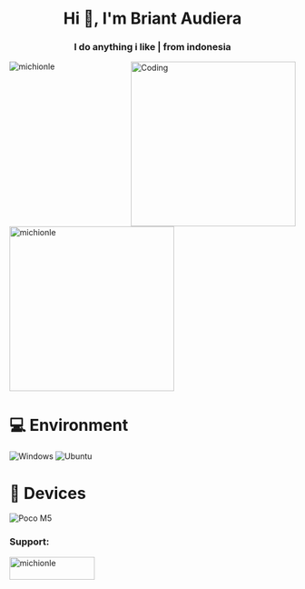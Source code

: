 <h1 align="center">Hi 👋, I'm Briant Audiera</h1>
<h3 align="center">I do anything i like | from indonesia</h3>
<img align="right" alt="Coding" width="290" src="https://media1.tenor.com/m/AclnsipomjYAAAAd/detective-conan-case-closed.gif">

<p align="left"> <img src="https://komarev.com/ghpvc/?username=michionle&label=Profile%20views&color=0e75b6&style=flat" alt="michionle" /> </p>

<p align="left">
</p>

<p>&nbsp;<img align="center" margin="10" width="290" src="https://github-readme-stats.vercel.app/api?username=briant24&show_icons=true&locale=en" alt="michionle" /></p>

# 💻 Environment
![Windows](https://img.shields.io/badge/Windows%2010-00BBFF?style=flat-square&logo=Windows&logoColor=ffffff)
![Ubuntu](https://img.shields.io/badge/Ubuntu-ED9121?style=flat-square&logo=Ubuntu&logoColor=ffffff)

# 📱 Devices
![Poco M5](https://img.shields.io/badge/Poco%20M5%20-ED9121?style=flat-square&logo=xiaomi&logoColor=ffffff)

<h3 align="left">Support:</h3>
<p><a href="https://ko-fi.com/michionle"> <img align="left" src="https://cdn.ko-fi.com/cdn/kofi3.png?v=3" height="40" width="150" alt="michionle" /></a></p>
